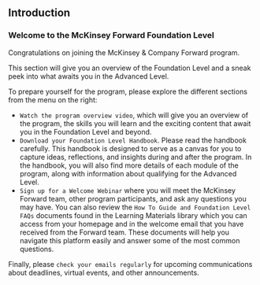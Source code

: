 ## Introduction

### Welcome to the McKinsey Forward Foundation Level

Congratulations on joining the McKinsey & Company Forward program.

This section will give you an overview of the Foundation Level and a sneak peek into what awaits you in the Advanced Level.

To prepare yourself for the program, please explore the different sections from the menu on the right:

+ `Watch the program overview video`, which will give you an overview of the program, the skills you will learn and the exciting content that await you in the Foundation Level and beyond.
+ `Download your Foundation Level Handbook`. Please read the handbook carefully. This handbook is designed to serve as a canvas for you to capture ideas, reflections, and insights during and after the program. In the handbook, you will also find more details of each module of the program, along with information about qualifying for the Advanced Level.
+ `Sign up for a Welcome Webinar` where you will meet the McKinsey Forward team, other program participants, and ask any questions you may have.
You can also review the `How To Guide and Foundation Level FAQs` documents found in the Learning Materials library which you can access from your homepage and in the welcome email that you have received from the Forward team. These documents will help you navigate this platform easily and answer some of the most common questions.

Finally, please `check your emails regularly` for upcoming communications about deadlines, virtual events, and other announcements.
